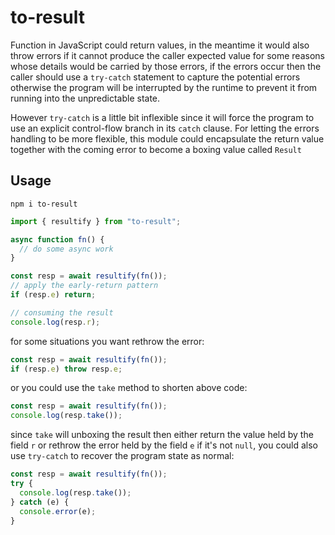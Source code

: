 # to-result

Function in JavaScript could return values, in the meantime it would also throw errors if it cannot produce the caller expected value for some reasons whose details would be carried by those errors, if the errors occur then the caller should use a `try-catch` statement to capture the potential errors otherwise the program will be interrupted by the runtime to prevent it from running into the unpredictable state.

However `try-catch` is a little bit inflexible since it will force the program to use an explicit control-flow branch in its `catch` clause. For letting the errors handling to be more flexible, this module could encapsulate the return value together with the coming error to become a boxing value called `Result`

## Usage

```$
npm i to-result
```

```ts
import { resultify } from "to-result";

async function fn() {
  // do some async work
}

const resp = await resultify(fn());
// apply the early-return pattern
if (resp.e) return;

// consuming the result
console.log(resp.r);
```

for some situations you want rethrow the error:

```ts
const resp = await resultify(fn());
if (resp.e) throw resp.e;
```

or you could use the `take` method to shorten above code:

```ts
const resp = await resultify(fn());
console.log(resp.take());
```

since `take` will unboxing the result then either return the value held by the field `r` or rethrow the error held by the field `e` if it's not `null`, you could also use `try-catch` to recover the program state as normal:

```ts
const resp = await resultify(fn());
try {
  console.log(resp.take());
} catch (e) {
  console.error(e);
}
```
